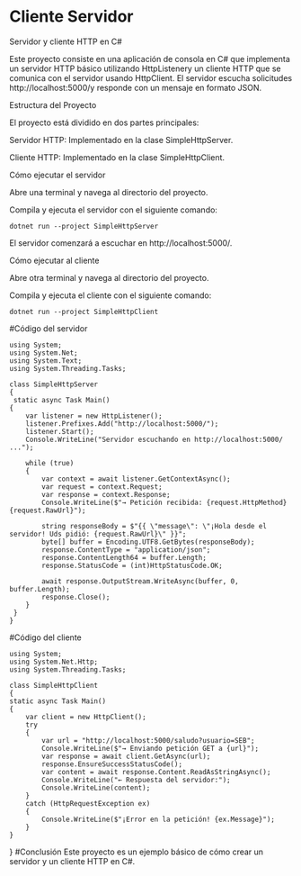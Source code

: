 # Cliente Servidor
Servidor y cliente HTTP en C#  

Este proyecto consiste en una aplicación de consola en C# que implementa un servidor HTTP básico utilizando HttpListenery un cliente HTTP que se comunica con el servidor usando HttpClient. El servidor escucha solicitudes http://localhost:5000/y responde con un mensaje en formato JSON.  

Estructura del Proyecto  

El proyecto está dividido en dos partes principales:  

Servidor HTTP: Implementado en la clase SimpleHttpServer.  

Cliente HTTP: Implementado en la clase SimpleHttpClient.  

Cómo ejecutar el servidor  

Abre una terminal y navega al directorio del proyecto.  

Compila y ejecuta el servidor con el siguiente comando:  

    dotnet run --project SimpleHttpServer  
    
El servidor comenzará a escuchar en http://localhost:5000/.  
 
Cómo ejecutar al cliente  

Abre otra terminal y navega al directorio del proyecto.  

Compila y ejecuta el cliente con el siguiente comando:  

    dotnet run --project SimpleHttpClient  
   
#Código del servidor  

    using System;
    using System.Net;
    using System.Text;
    using System.Threading.Tasks;

    class SimpleHttpServer
    {
     static async Task Main()
    {
        var listener = new HttpListener();
        listener.Prefixes.Add("http://localhost:5000/");
        listener.Start();
        Console.WriteLine("Servidor escuchando en http://localhost:5000/ ...");

        while (true)
        {
            var context = await listener.GetContextAsync();
            var request = context.Request;
            var response = context.Response;
            Console.WriteLine($"→ Petición recibida: {request.HttpMethod} {request.RawUrl}");

            string responseBody = $"{{ \"message\": \"¡Hola desde el servidor! Uds pidió: {request.RawUrl}\" }}";
            byte[] buffer = Encoding.UTF8.GetBytes(responseBody);
            response.ContentType = "application/json";
            response.ContentLength64 = buffer.Length;
            response.StatusCode = (int)HttpStatusCode.OK;

            await response.OutputStream.WriteAsync(buffer, 0, buffer.Length);
            response.Close();
        }
     }
    }

#Código del cliente

    using System;
    using System.Net.Http;
    using System.Threading.Tasks;

    class SimpleHttpClient
    {
    static async Task Main()
    {
        var client = new HttpClient();
        try
        {
            var url = "http://localhost:5000/saludo?usuario=SEB";
            Console.WriteLine($"→ Enviando petición GET a {url}");
            var response = await client.GetAsync(url);
            response.EnsureSuccessStatusCode();
            var content = await response.Content.ReadAsStringAsync();
            Console.WriteLine("← Respuesta del servidor:");
            Console.WriteLine(content);
        }
        catch (HttpRequestException ex)
        {
            Console.WriteLine($"¡Error en la petición! {ex.Message}");
        }
    }
   }
#Conclusión
Este proyecto es un ejemplo básico de cómo crear un servidor y un cliente HTTP en C#.
